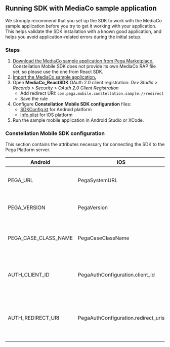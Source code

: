 ## Running SDK with MediaCo sample application

We strongly recommend that you set up the SDK to work with the MediaCo sample application before you try to get it working with your application. This helps validate the SDK installation with a known good application, and helps you avoid application-related errors during the initial setup.

### Steps

1. [Download the MediaCo sample application from Pega Marketplace.](https://community.pega.com/marketplace/component/react-sdk) Constellation Mobile SDK does not provide its own MediaCo RAP file yet, so please use the one from React SDK.
2. [Import the MediaCo sample application.](https://docs.pega.com/bundle/constellation-sdk/page/constellation-sdks/sdks/importing-mediaco-sample-application.html)
3. Open **MediaCo_ReactSDK** OAuth 2.0 client registration: *Dev Studio > Records > Security > OAuth 2.0 Client Registration*
    - Add redirect URI: `com.pega.mobile.constellation.sample://redirect`
    - Save the rule
4. Configure **Constellation Mobile SDK configuration** files:
    - [SDKConfig.kt](../android/app/src/main/java/com/pega/mobile/constellation/sample/SDKConfig.kt) for Android platform
    - [Info.plist](../ios/SampleApp/SampleNativeSwiftApp/Info.plist) for iOS platform
5. Run the sample mobile application in Android Studio or XCode.

### Constellation Mobile SDK configuration

This section contains the attributes necessary for connecting the SDK to the Pega Platform server.

| Android              | iOS                                 | Description                                                    | Default value                                         |
| -------------------- | ----------------------------------- | -------------------------------------------------------------- | ----------------------------------------------------- |
| PEGA_URL             | PegaSystemURL                       | URL to Pega Platform server                                    | https://insert-url-here.example/prweb                 |
| PEGA_VERSION         | PegaVersion                         | Version of Pega Platform server                                | 8.24.1                                                |
| PEGA_CASE_CLASS_NAME | PegaCaseClassName                   | Name of the case type class to be created                      | DIXL-MediaCo-Work-NewService                          |
| AUTH_CLIENT_ID       | PegaAuthConfiguration.client_id     | Client ID associated with the OAuth 2.0 client registration    | 25795373220702300272                                  |
| AUTH_REDIRECT_URI    | PegaAuthConfiguration.redirect_uris | Redirect URI associated with the OAuth 2.0 client registration | com.pega.mobile.constellation.sample://redirect       |
